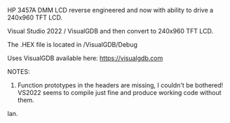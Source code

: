 HP 3457A DMM LCD reverse engineered and now with ability to drive a 240x960 TFT LCD.

Visual Studio 2022 / VisualGDB and then convert to 240x960 TFT LCD.

The .HEX file is located in /VisualGDB/Debug

Uses VisualGDB available here:
https://visualgdb.com

NOTES:
1. Function prototypes in the headers are missing, I couldn't be bothered! VS2022 seems to compile just fine and produce working code without them.

Ian.
